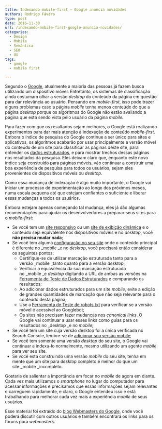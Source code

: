 ```yaml
---
title: Indexando mobile-first – Google anuncia novidades
authors: Rodrigo Fávaro
type: post
date: 2016-11-30
url: /indexando-mobile-first-google-anuncia-novidades/
categories:
  - Design
  - Mobile
  - Semântica
  - SEO
  - UX
tags:
  - google
  - mobile first

---
```

Segundo o <a href="https://webmasters.googleblog.com/2016/11/mobile-first-indexing.html" target="_blank">Google</a>, atualmente a maioria das pessoas já fazem busca utilizando um dispositivo móvel. Entretanto, os sistemas de classificação ainda costumam olhar a versão _desktop_ do conteúdo da página em questão para dar relevância ao usuário. Pensando em _mobile-first_, isso pode trazer alguns problemas caso a página _mobile_ tenha menos conteúdo do que a página _desktop_ porque os algoritmos do Google não estão avaliando a página que está sendo vista pelo usuário da página _mobile._

Para fazer com que os resultados sejam melhores, o Google está realizando experimentos para dar mais atenção à indexação de conteúdo _mobile-first_. Embora o índice de pesquisa do Google continue a ser único para sites e aplicativos, os algoritmos acabarão por usar principalmente a versão móvel do conteúdo de um site para classificar as páginas deste site, para entender os [dados estruturados][1], e para mostrar trechos dessas páginas nos resultados da pesquisa. Eles deixam claro que, enquanto este novo índice seja construído para páginas móveis, vão continuar a construir uma boa experiência de pesquisa para todos os usuários, sejam eles provenientes de dispositivos móveis ou _desktop_.

Como essa mudança de indexação é algo muito importante, o Google vai iniciar um processo de experimentação ao longo dos próximos meses, numa escala pequena até que estejam confiantes o suficiente e liberar essas mudanças a todos os usuários.

Embora estejam apenas começando tal mudança, eles já dão algumas recomendações para ajudar os desenvolvedores a preparar seus sites para o _mobile-first_:

  * Se você tem um <a href="https://developers.google.com/webmasters/mobile-sites/mobile-seo/responsive-design" target="_blank">site responsivo</a> ou um <a href="https://developers.google.com/webmasters/mobile-sites/mobile-seo/dynamic-serving" target="_blank">site de exibição dinâmica</a> e o conteúdo seja equivalente nos dispositivos móveis e no _desktop_, você **não precisa mudar nada**;
  * Se você tem alguma <a href="https://developers.google.com/webmasters/mobile-sites/mobile-seo/" target="_blank">configuração no seu site</a> onde o conteúdo principal é diferente no _mobile _e no _desktop_, você precisará então considerar os seguintes pontos: 
      * Certifique-se de utilizar marcação estruturada tanto para a versão _mobile _tanto quanto para a versão _desktop_;
      * Verificar a equivalência da sua marcação estruturada no _mobile _e _desktop_ digitando a URL de ambas as versões na <a href="https://search.google.com/structured-data/testing-tool" target="_blank">Ferramenta de Teste de Dados Estruturados</a> e comparando os resultados;
      * Ao adicionar dados estruturados para um site _mobile_, evite a edição de grandes quantidades de marcação que não seja relevante para o conteúdo desta página;
      * Use a <a href="https://support.google.com/webmasters/answer/6062598" target="_blank">Ferramenta de Teste de robots.txt</a> para verificar se a versão móvel é acessível ao Googlebot;
      * Os sites não precisam fazer mudanças nos [_canonical links_][2]. O Google vai continuar a usar esses links como guias para os resultados no _desktop _e no _mobile_;
  * Se você tem um site cuja versão desktop foi a única verificada no Search Console, lembre-se de <a href="https://support.google.com/webmasters/answer/35179" target="_blank">adicionar sua versão mobile</a>;
  * Se você tem somente uma versão _desktop_ do seu site, o Google vai continuar a indexa-lo normalmente, mesmo utilizando um agente _mobile_ para ver seu site.
  * Se você está construindo uma versão _mobile_ do seu site, tenha em mente que um site para _desktop_ completo é melhor do que um site _mobile _incompleto.

Gostaria de salientar a importância em focar no _mobile_ de agora em diante. Cada vez mais utilizamos o _smartphone_ no lugar do computador para acessar informações e precisamos que essas informações sejam relevantes e carreguem rapidamente, e claro, o Google entendeu isso e está trabalhando para melhorar cada vez mais a experiência _mobile_ de seus usuários.

Esse material foi extraído do <a href="https://webmasters.googleblog.com/2016/11/mobile-first-indexing.html" target="_blank">blog Webmasters do Google</a>, onde você poderá discutir com outros usuários e também encontrará os links para os fóruns para _webmasters_.

 [1]: http://rodrigofavaro.com/2016/07/04/introduzindo-rich-cards-um-novo-formato-de-resultados-para-buscas/
 [2]: https://developers.google.com/webmasters/mobile-sites/mobile-seo/separate-urls